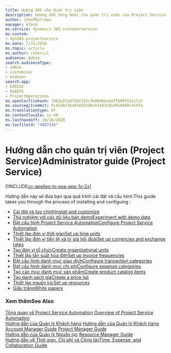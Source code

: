 ```yaml
---
title: Hướng dẫn cho Quản trị viên
description: Hướng dẫn từng bước cho quản trị viên của Project Service
author: JohnPBurrows
manager: kfend
ms.service: dynamics-365-customerservice
ms.custom:
- dyn365-projectservice
ms.date: 7/31/2018
ms.topic: article
ms.author: ruhercul
audience: Admin
search.audienceType:
- admin
- customizer
- enduser
search.app:
- D365CE
- D365PS
- ProjectOperations
ms.openlocfilehash: 7462a57ad750f255cfb48dbbeda7f899f51ecfa7
ms.sourcegitcommit: 5c4c9bf3ba018562d6cb3443c01d550489c415fa
ms.translationtype: HT
ms.contentlocale: vi-VN
ms.lasthandoff: 10/16/2020
ms.locfileid: "4087145"
---
```

# <a name="administrator-guide-project-service"></a><span data-ttu-id="c4008-103">Hướng dẫn cho quản trị viên (Project Service)</span><span class="sxs-lookup"><span data-stu-id="c4008-103">Administrator guide (Project Service)</span></span>

[!INCLUDE[cc-applies-to-psa-app-1x-2x](../includes/cc-applies-to-psa-app-1x-2x.md)]

<span data-ttu-id="c4008-104">Hướng dẫn này sẽ đưa bạn qua quá trình cài đặt và cấu hình:</span><span class="sxs-lookup"><span data-stu-id="c4008-104">This guide takes you through the process of installing and configuing :</span></span>  
  
- [<span data-ttu-id="c4008-105">Cài đặt và tùy chỉnh</span><span class="sxs-lookup"><span data-stu-id="c4008-105">Install and customize</span></span>](install-customize.md)
- [<span data-ttu-id="c4008-106">Thử nghiệm với các dữ liệu bản demo</span><span class="sxs-lookup"><span data-stu-id="c4008-106">Experiment with demo data</span></span>](use-demo-data.md)
- [<span data-ttu-id="c4008-107">Đặt cấu hình Project Service Automation</span><span class="sxs-lookup"><span data-stu-id="c4008-107">Configure Project Service Automation</span></span>](configure.md)
- [<span data-ttu-id="c4008-108">Thiết lập đơn vị thời gian</span><span class="sxs-lookup"><span data-stu-id="c4008-108">Set up time units</span></span>](set-up-time-units.md)
- [<span data-ttu-id="c4008-109">Thiết lập đơn vị tiền tệ và tỷ giá hối đoái</span><span class="sxs-lookup"><span data-stu-id="c4008-109">Set up currencies and exchange rates</span></span>](set-up-currencies-exchange-rates.md)
- [<span data-ttu-id="c4008-110">Tạo đơn vị tổ chức</span><span class="sxs-lookup"><span data-stu-id="c4008-110">Create organizational units</span></span>](create-organizational-units.md)
- [<span data-ttu-id="c4008-111">Thiết lập tần suất hóa đơn</span><span class="sxs-lookup"><span data-stu-id="c4008-111">Set up invoice frequencies</span></span>](set-up-invoice-frequencies.md)
- [<span data-ttu-id="c4008-112">Đặt cấu hình danh mục giao dịch</span><span class="sxs-lookup"><span data-stu-id="c4008-112">Configure transaction categories</span></span>](configure-transaction-categories.md)
- [<span data-ttu-id="c4008-113">Đặt cấu hình danh mục chi phí</span><span class="sxs-lookup"><span data-stu-id="c4008-113">Configure expense categories</span></span>](configure-expense-categories.md)
- [<span data-ttu-id="c4008-114">Tạo các mục danh mục sản phẩm</span><span class="sxs-lookup"><span data-stu-id="c4008-114">Create product catalog items</span></span>](create-product-catalog-items.md)
- [<span data-ttu-id="c4008-115">Tạo danh sách giá</span><span class="sxs-lookup"><span data-stu-id="c4008-115">Create a price list</span></span>](create-price-list.md)
- [<span data-ttu-id="c4008-116">Thiết lập nguồn lực</span><span class="sxs-lookup"><span data-stu-id="c4008-116">Set up resources</span></span>](set-up-resources.md)
- [<span data-ttu-id="c4008-117">Giấy trắng</span><span class="sxs-lookup"><span data-stu-id="c4008-117">White papers</span></span>](white-papers.md)
  
### <a name="see-also"></a><span data-ttu-id="c4008-118">Xem thêm</span><span class="sxs-lookup"><span data-stu-id="c4008-118">See Also</span></span>  
 <span data-ttu-id="c4008-119">[Tổng quan về Project Service Automation](../psa/overview.md)  </span><span class="sxs-lookup"><span data-stu-id="c4008-119">[Overview of Project Service Automation](../psa/overview.md)  </span></span>  
 <span data-ttu-id="c4008-120">[Hướng dẫn của Quản lý Khách hàng](../psa/account-manager-guide.md) [Hướng dẫn của Quản lý Khách hàng](../psa/project-manager-guide.md) </span><span class="sxs-lookup"><span data-stu-id="c4008-120">[Account Manager Guide](../psa/account-manager-guide.md) [Project Manager Guide](../psa/project-manager-guide.md) </span></span>  
 <span data-ttu-id="c4008-121">[Hướng dẫn của Quản lý Nguồn lực](../psa/resource-manager-guide.md) </span><span class="sxs-lookup"><span data-stu-id="c4008-121">[Resource Manager Guide](../psa/resource-manager-guide.md) </span></span>  
 [<span data-ttu-id="c4008-122">Hướng dẫn về Thời gian, Chi phí và Cộng tác</span><span class="sxs-lookup"><span data-stu-id="c4008-122">Time, Expense, and Collaboration Guide</span></span>](../psa/time-expense-collaboration-guide.md)
